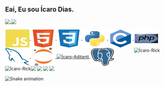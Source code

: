 ## Eai, Eu sou Ícaro Dias.
 
 <div>
  <a href="https://github.com/icaro2222">
  <img align="center" height="200em" src="https://github-readme-stats.vercel.app/api?username=icaro2222&theme=default"/>
  <img align="center" height="200em" src="https://github-readme-stats.vercel.app/api/top-langs/?username=icaro2222&layout=demo&theme=default"/>



</div>
<div style="display: inline_block"><br>
  <img align="center" alt="Ícaro-Js" height="60" width="80" src="https://raw.githubusercontent.com/devicons/devicon/master/icons/javascript/javascript-plain.svg">
  <img align="center" alt="Ícaro-HTML" height="60" width="80" src="https://raw.githubusercontent.com/devicons/devicon/master/icons/html5/html5-original.svg">
  <img align="center" alt="Ícaro-CSS" height="60" width="80" src="https://raw.githubusercontent.com/devicons/devicon/master/icons/css3/css3-original.svg">
  <img align="center" alt="Ícaro-Python" height="60" width="80" src="https://raw.githubusercontent.com/devicons/devicon/master/icons/python/python-original.svg">
  <img align="center" alt="Ícaro-C" height="60" width="80" src="https://raw.githubusercontent.com/devicons/devicon/master/icons/c/c-original.svg">
  <img align="center" alt="Ícaro-CPhp" height="60" width="80" src="https://raw.githubusercontent.com/devicons/devicon/master/icons/php/php-original.svg">
  <img align="center" alt="Ícaro-Mysql" height="60" width="80" src="https://raw.githubusercontent.com/devicons/devicon/master/icons/mysql/mysql-original.svg">
  <img align="center" alt="Ícaro-Jupyter" height="60" width="80" src="https://raw.githubusercontent.com/devicons/devicon/master/icons/jupyter/jupyter-original.svg">
  <img align="center" alt="Ícaro-Aditanti" height="60" width="80" src="https://adianti.com.br/images/logo_full.svg">
  <img align="center" alt="Ícaro-Postgresql" height="60" width="80" src="https://raw.githubusercontent.com/devicons/devicon/master/icons/postgresql/postgresql-original.svg">
 
  <img align="right" alt="Ícaro-Rick" src="https://media3.giphy.com/media/kyKuZzsa6bShl3SaHe/giphy.webp?cid=ecf05e47be9arzoipfbakno73j0wqu8j7gprb0dz9ugpioef&rid=giphy.webp&ct=s">
  <img align="left" alt="Ícaro-Rick" src="https://media4.giphy.com/media/SvGFA2WF9IP0WjmzvE/giphy.gif?cid=ecf05e478g3q3e8x0x4fo6sfmrn77n5jhxsarlfwoehx1ziv&rid=giphy.gif&ct=s">
</div>
 
<div> 
  <a href="https://instagram.com/icaro_dias2222" target="_blank"><img src="https://img.shields.io/badge/-Instagram-%23E4405F?style=for-the-badge&logo=instagram&logoColor=white" target="_blank"></a>
  <a href="https://discord.gg/PRJSgRpX" target="_blank"><img src="https://img.shields.io/badge/Discord-7289DA?style=for-the-badge&logo=discord&logoColor=white" target="_blank"></a> 
  <a href = "mailto:icarodias2222@gmail.com"><img src="https://img.shields.io/badge/-Gmail-%23333?style=for-the-badge&logo=gmail&logoColor=white" target="_blank"></a>
  <a href="https://www.linkedin.com/in/%C3%ADcaro-dias-748b42167" target="_blank"><img src="https://img.shields.io/badge/-LinkedIn-%230077B5?style=for-the-badge&logo=linkedin&logoColor=white" target="_blank"></a> 
 
  ![Snake animation](https://github.com/icaro2222/icaro2222/blob/output/github-contribution-grid-snake.svg)
 
</div>
